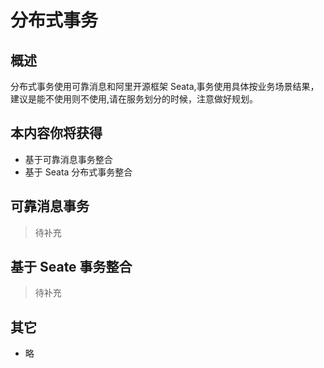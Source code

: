 # 分布式事务

<!-- <p class="show-images"><img src="/images/undraw_operating_system_4lr6.svg" width="40%" /></p> -->

## 概述

分布式事务使用可靠消息和阿里开源框架 Seata,事务使用具体按业务场景结果，
建议是能不使用则不使用,请在服务划分的时候，注意做好规划。

## 本内容你将获得

- 基于可靠消息事务整合
- 基于 Seata 分布式事务整合

## 可靠消息事务

> 待补充

## 基于 Seate 事务整合

> 待补充

## 其它

- 略
